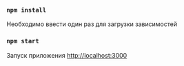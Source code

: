 ### `npm install`

Необходимо ввести один раз для загрузки зависимостей


### `npm start`

Запуск приложения
[http://localhost:3000](http://localhost:3000)


